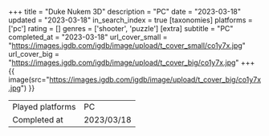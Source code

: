+++
title = "Duke Nukem 3D"
description = "PC"
date = "2023-03-18"
updated = "2023-03-18"
in_search_index = true
[taxonomies]
platforms = ['pc']
rating = []
genres = ['shooter', 'puzzle']
[extra]
subtitle = "PC"
completed_at = "2023-03-18"
url_cover_small = "https://images.igdb.com/igdb/image/upload/t_cover_small/co1y7x.jpg"
url_cover_big = "https://images.igdb.com/igdb/image/upload/t_cover_big/co1y7x.jpg"
+++
{{ image(src="https://images.igdb.com/igdb/image/upload/t_cover_big/co1y7x.jpg") }}

|              |            |
| ------------ | ---------- |
| Played platforms    | PC |
| Completed at | 2023/03/18 |


